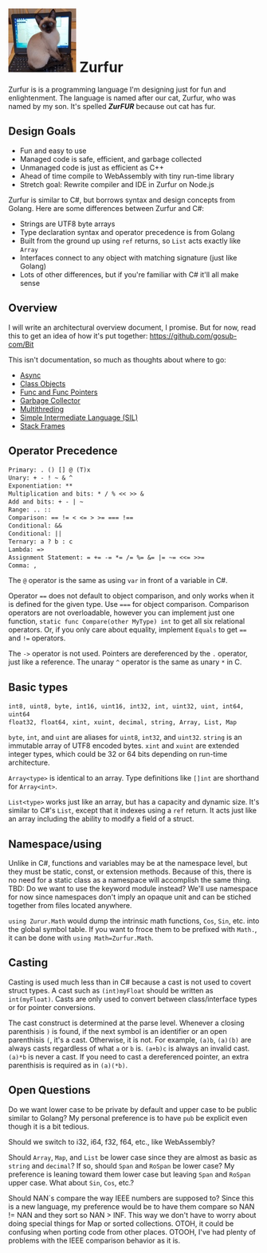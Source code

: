 # ![Logo](Zurfur.jpg) Zurfur

Zurfur is is a programming language I'm designing just for fun and enlightenment.
The language is named after our cat, Zurfur, who was named by my son.  It's
spelled **_ZurFUR_** because out cat has fur.

## Design Goals

* Fun and easy to use 
* Managed code is safe, efficient, and garbage collected
* Unmanaged code is just as efficient as C++
* Ahead of time compile to WebAssembly with tiny run-time library
* Stretch goal: Rewrite compiler and IDE in Zurfur on Node.js

Zurfur is similar to C#, but borrows syntax and design concepts from
Golang.  Here are some differences between Zurfur and C#:

* Strings are UTF8 byte arrays
* Type declaration syntax and operator precedence is from Golang
* Built from the ground up using `ref` returns, so `List` acts exactly like `Array`
* Interfaces connect to any object with matching signature (just like Golang)
* Lots of other differences, but if you're familiar with C# it'll all make sense

## Overview

I will write an architectural overview document, I promise.  But for now,
read this to get an idea of how it's put together: https://github.com/gosub-com/Bit

This isn't documentation, so much as thoughts about where to go:

* [Async](Doc/Async.md)
* [Class Objects](Doc/ClassObjects.md)
* [Func and Func Pointers](Doc/FuncAndFuncPointers.md)
* [Garbage Collector](Doc/GarbageCollector.md)
* [Multithreding](Doc/Multithreading.md)
* [Simple Intermediate Language (SIL)](Doc/Sil.md)
* [Stack Frames](Doc/StackFrames.md)

## Operator Precedence

    Primary: . () [] @ (T)x
    Unary: + - ! ~ & ^
    Exponentiation: **
    Multiplication and bits: * / % << >> & 
    Add and bits: + - | ~
    Range: .. ::
    Comparison: == != < <= > >= === !==
    Conditional: &&
    Conditional: ||
    Ternary: a ? b : c
    Lambda: =>
    Assignment Statement: = += -= *= /= %= &= |= ~= <<= >>= 
    Comma: ,

The `@` operator is the same as using `var` in front of a variable in C#.

Operator `==` does not default to object comparison, and only works when it
is defined for the given type.  Use `===` for object comparison.  Comparison
operators are not overloadable, however you can implement just one function,
`static func Compare(other MyType) int` to get all six relational operators.
Or, if you only care about equality, implement `Equals` to get `==` and
`!=` operators.

The `->` operator is not used.  Pointers are dereferenced by the `.` operator,
just like a reference.  The unaray `^` operator is the same as unary `*` in C.

## Basic types

    int8, uint8, byte, int16, uint16, int32, int, uint32, uint, int64, uint64
    float32, float64, xint, xuint, decimal, string, Array, List, Map

`byte`, `int`, and `uint` are aliases for `uint8`, `int32`, and `uint32`.
`string` is an immutable array of UTF8 encoded bytes.  `xint` and `xuint` are
extended integer types, which could be 32 or 64 bits depending on run-time architecture.

`Array<type>` is identical to an array.  Type definitions like `[]int` are
shorthand for `Array<int>`.

`List<type>` works just like an array, but has a capacity and dynamic
size.  It's similar to C#'s `List`, except that it indexes using a `ref`
return.  It acts just like an array including the ability to modify a
field of a struct.

## Namespace/using

Unlike in C#, functions and variables may be at the namespace level, but
they must be static, const, or extension methods.  Because of this, there is no need for
a static class as a namespace will accomplish the same thing.
TBD: Do we want to use the keyword module instead?  We'll use namespace
for now since namespaces don't imply an opaque unit and can be
stiched together from files located anywhere.

`using Zurur.Math` would dump the intrinsic math functions, `Cos`,
`Sin`, etc. into the global symbol table.  If you want to froce them to be
prefixed with `Math.`, it can be done with `using Math=Zurfur.Math`.

## Casting

Casting is used much less than in C# because a cast is not used to covert
struct types.  A cast such as `(int)myFloat` should be written as
`int(myFloat)`.  Casts are only used to convert between class/interface
types or for pointer conversions.

The cast construct is determined at the parse level.  Whenever a closing
parenthisis `)` is found, if the next symbol is an identifier or an open
parenthisis `(`, it's a cast.  Otherwise, it is not.  For example,
`(a)b`, `(a)(b)` are always casts regardless of what `a` or `b` is.
`(a+b)c` is always an invalid cast.  `(a)*b` is never a cast.  If you
need to cast a dereferenced pointer, an extra parenthisis is required
as in `(a)(*b)`.

## Open Questions

Do we want lower case to be private by default and upper case to
be public similar to Golang?  My personal preference is to have 
`pub` be explicit even though it is a bit tedious.

Should we switch to i32, i64, f32, f64, etc., like WebAssembly?

Should `Array`, `Map`, and `List` be lower case since they are almost as
basic as `string` and `decimal`?  If so, should `Span` and `RoSpan` be lower
case?  My preference is leaning toward them lower case but leaving `Span` and
`RoSpan` upper case.  What about `Sin`, `Cos`, etc.?

Should NAN`s compare the way IEEE numbers are supposed to? Since this is a new
language, my preference would be to have them compare so NAN != NAN and they
sort so NAN > INF.  This way we don't have to worry about doing special
things for Map or sorted collections.  OTOH, it could be confusing when
porting code from other places.  OTOOH, I've had plenty of problems with
the IEEE comparison behavior as it is.




